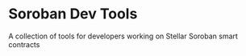 # Soroban Dev Tools
 A collection of tools for developers working on Stellar Soroban smart contracts
